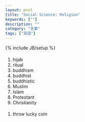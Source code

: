 ```yaml
---
layout: post
title: "Social Science: Religion"
keywords: [""]
description: ""
category: "言葉"
tags: ["英語"]
---
```

{% include JB/setup %}

####
1. hijab
2. ritual
3. buddhism
4. buddhist
5. buddhistic
6. Muslim
7. Islam
8. Protestant
9. Christianity


####
1. throw lucky coin
